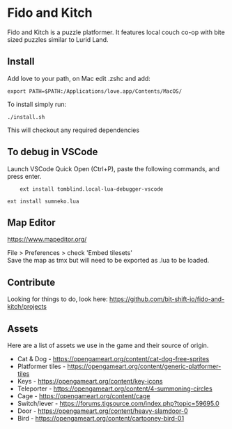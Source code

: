 # Fido and Kitch

Fido and Kitch is a puzzle platformer. It features local couch co-op with bite sized puzzles similar to Lurid Land.

## Install

Add love to your path, on Mac edit .zshc and add: 

    export PATH=$PATH:/Applications/love.app/Contents/MacOS/

To install simply run:

    ./install.sh

This will checkout any required dependencies

## To debug in VSCode

Launch VSCode Quick Open (Ctrl+P), paste the following commands, and press enter.
```
    ext install tomblind.local-lua-debugger-vscode
```
```
ext install sumneko.lua
```

## Map Editor

https://www.mapeditor.org/

File > Preferences > check 'Embed tilesets'  
Save the map as tmx but will need to be exported as .lua to be loaded.  

## Contribute

Looking for things to do, look here: https://github.com/bit-shift-io/fido-and-kitch/projects

## Assets

Here are a list of assets we use in the game and their source of origin.

* Cat & Dog - https://opengameart.org/content/cat-dog-free-sprites
* Platformer tiles - https://opengameart.org/content/generic-platformer-tiles
* Keys - https://opengameart.org/content/key-icons
* Teleporter - https://opengameart.org/content/4-summoning-circles
* Cage - https://opengameart.org/content/cage
* Switch/lever - https://forums.tigsource.com/index.php?topic=59695.0
* Door - https://opengameart.org/content/heavy-slamdoor-0
* Bird - https://opengameart.org/content/cartooney-bird-01